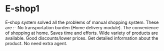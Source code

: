 # E-shop1
E-shop system solved all the problems of manual shopping system. These are :-
No transportation burden (Home delivery module).
The convenience of shopping at home.
Saves time and efforts.
Wide variety of products are available.
Good discounts/lower prices.
Get detailed information about the product.
No need extra agent.

